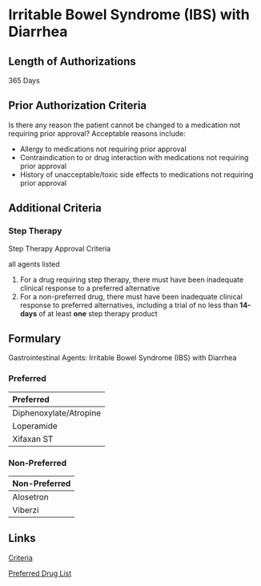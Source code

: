 # Irritable Bowel Syndrome (IBS) with Diarrhea

## Length of Authorizations

365 Days

## Prior Authorization Criteria

Is there any reason the patient cannot be changed to a medication not requiring prior approval? Acceptable reasons include:

-   Allergy to medications not requiring prior approval
-   Contraindication to or drug interaction with medications not requiring prior approval
-   History of unacceptable/toxic side effects to medications not requiring prior approval

## Additional Criteria
### Step Therapy

Step Therapy Approval Criteria

all agents listed

1.  For a drug requiring step therapy, there must have been inadequate clinical response to a preferred alternative
2.  For a non-preferred drug, there must have been inadequate clinical response to preferred alternatives, including a trial of no less than **14-days** of at least **one** step therapy product

## Formulary

Gastrointestinal Agents: Irritable Bowel Syndrome (IBS) with Diarrhea

### Preferred

| Preferred              |
| :--------------------- |
| Diphenoxylate/Atropine |
| Loperamide             |
| Xifaxan ST             |

### Non-Preferred

| Non-Preferred |
| :------------ |
| Alosetron     |
| Viberzi       |

## Links

[Criteria](https://pharmacy.medicaid.ohio.gov/sites/default/files/20221001_UPDL_Criteria_APPROVED.pdf#page=63)

[Preferred Drug List](https://pharmacy.medicaid.ohio.gov/sites/default/files/20221001_UPDL_APPROVED_.pdf#page=23)
